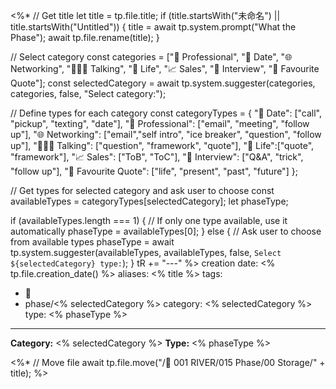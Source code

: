 <%*
// Get title
let title = tp.file.title;
if (title.startsWith("未命名") || title.startsWith("Untitled")) {
  title = await tp.system.prompt("What the Phase");
  await tp.file.rename(title);
}

// Select category
const categories = ["💼 Professional", "🍠 Date", "🌐 Networking", "🧑‍🤝‍🧑 Talking", "📜 Life", "📈 Sales", "👔 Interview", "📖 Favourite Quote"];
const selectedCategory = await tp.system.suggester(categories, categories, false, "Select category:");

// Define types for each category
const categoryTypes = {
  "🍠 Date": ["call", "pickup", "texting", "date"],
  "💼 Professional": ["email", "meeting", "follow up"],
  "🌐 Networking": ["email","self intro", "ice breaker", "question", "follow up"],
  "🧑‍🤝‍🧑 Talking": ["question", "framework", "quote"],
  "📜 Life":["quote", "framework"],
  "📈 Sales": ["ToB", "ToC"],
  "👔 Interview": ["Q&A", "trick", "follow up"],
  "📖 Favourite Quote": ["life", "present", "past", "future"]
};

// Get types for selected category and ask user to choose
const availableTypes = categoryTypes[selectedCategory];
let phaseType;

if (availableTypes.length === 1) {
  // If only one type available, use it automatically
  phaseType = availableTypes[0];
} else {
  // Ask user to choose from available types
  phaseType = await tp.system.suggester(availableTypes, availableTypes, false, `Select ${selectedCategory} type:`);
}
tR += "---"
%>
creation date: <% tp.file.creation_date() %>
aliases: <% title %>
tags: 
  - 💬
  - phase/<% selectedCategory %>
category: <% selectedCategory %>
type: <% phaseType %>
---
**Category:** <% selectedCategory %>
**Type:** <% phaseType %>

<%*
// Move file
await tp.file.move("/🌊 001 RIVER/015 Phase/00 Storage/" + title);
%>